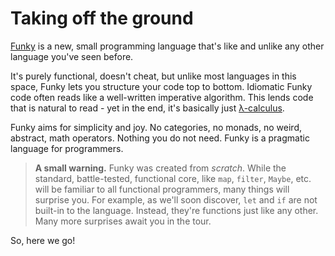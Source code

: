 # Taking off the ground

[Funky](https://github.com/faiface/funky) is a new, small programming language that's like and unlike any other language you've seen before.

It's purely functional, doesn't cheat, but unlike most languages in this space, Funky lets you structure your code top to bottom. Idiomatic Funky code often reads like a well-written imperative algorithm. This lends code that is natural to read - yet in the end, it's basically just [λ-calculus](https://en.wikipedia.org/wiki/Lambda_calculus).

Funky aims for simplicity and joy. No categories, no monads, no weird, abstract, math operators. Nothing you do not need. Funky is a pragmatic language for programmers.

> **A small warning.** Funky was created from _scratch_. While the standard, battle-tested, functional core, like `map`, `filter`, `Maybe`, etc. will be familiar to all functional programmers, many things will surprise you. For example, as we'll soon discover, `let` and `if` are not built-in to the language. Instead, they're functions just like any other. Many more surprises await you in the tour.

So, here we go!